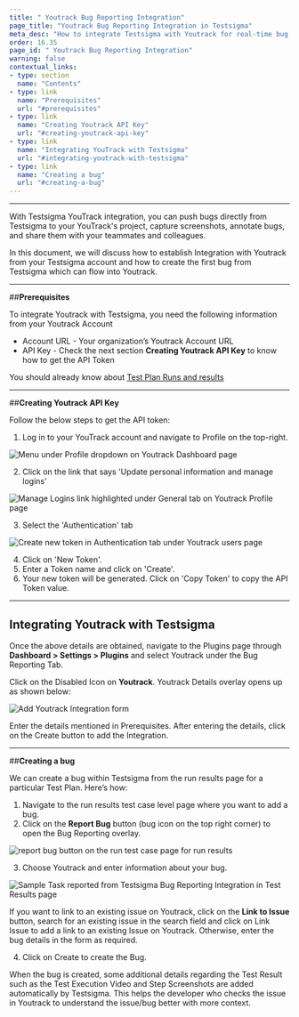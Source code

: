 ```yaml
---
title: " Youtrack Bug Reporting Integration"
page_title: "Youtrack Bug Reporting Integration in Testsigma"
meta_desc: "How to integrate Testsigma with Youtrack for real-time bug reporting during Test Runs"
order: 16.35
page_id: " Youtrack Bug Reporting Integration"
warning: false
contextual_links:
- type: section
  name: "Contents"
- type: link
  name: "Prerequisites"
  url: "#prerequisites"
- type: link
  name: "Creating Youtrack API Key"
  url: "#creating-youtrack-api-key"
- type: link
  name: "Integrating YouTrack with Testsigma"
  url: "#integrating-youtrack-with-testsigma"
- type: link
  name: "Creating a bug"
  url: "#creating-a-bug"
---
```


---

With Testsigma YouTrack integration, you can push bugs directly from Testsigma to your YouTrack's project, capture screenshots, annotate bugs, and share them with your teammates and colleagues.

In this document, we will discuss how to establish Integration with Youtrack from your Testsigma account and how to create the first bug from Testsigma which can flow into Youtrack.

---
##**Prerequisites**

To integrate Youtrack with Testsigma, you need the following information from your Youtrack Account
 * Account URL - Your organization’s Youtrack Account URL
 * API Key - Check the next section **Creating Youtrack API Key** to know how to get the API Token

You should already know about [Test Plan Runs and results](https://testsigma.com/docs/runs/test-plan-executions/)

---
##**Creating Youtrack API Key**

Follow the below steps to get the API token:

  1. Log in to your YouTrack account and navigate to Profile on the top-right.

  ![Menu under Profile dropdown on Youtrack Dashboard page](https://docs.testsigma.com/images/youtrack/youtrack-dashboard-profile-menu.png)

  2. Click on the link that says 'Update personal information and manage logins'

  ![Manage Logins link highlighted under General tab on Youtrack Profile page](https://docs.testsigma.com/images/youtrack/0.png)

  3. Select the 'Authentication' tab

  ![Create new token in Authentication tab under Youtrack users page](https://docs.testsigma.com/images/youtrack/youtrack-users-settings-authentication-create-token.png)

  4. Click on 'New Token'.
  5. Enter a Token name and click on 'Create'.
  6. Your new token will be generated. Click on 'Copy Token' to copy the API Token value.

---
## **Integrating Youtrack with Testsigma**

Once the above details are obtained, navigate to the Plugins page through **Dashboard > Settings > Plugins** and select Youtrack under the Bug Reporting Tab.

Click on the Disabled Icon on **Youtrack**. Youtrack Details overlay opens up as shown below:

![Add Youtrack Integration form](https://docs.testsigma.com/images/youtrack/plugins-add-youtrack-integration-form.png)

Enter the details mentioned in Prerequisites. After entering the details, click on the Create button to add the Integration.

---
##**Creating a bug**

We can create a bug within Testsigma from the run results page for a particular Test Plan. Here’s how:

  1. Navigate to the run results test case level page where you want to add a bug.
  2. Click on the **Report Bug** button (bug icon on the top right corner) to open the Bug  Reporting overlay.

  ![report bug button on the run test case page for run results ](https://docs.testsigma.com/images/youtrack/run-results-test-case-page-report-bug-button-youtrack.png)

  3. Choose Youtrack and enter information about your bug.

![Sample Task reported from Testsigma Bug Reporting Integration in Test Results page](https://docs.testsigma.com/images/youtrack/plugins-report-bug-create-new-youtrack-issue.png)

If you want to link to an existing issue on Youtrack, click on the **Link to Issue** button, search for an existing issue in the search field and click on Link Issue to add a link to an existing Issue on Youtrack. Otherwise, enter the bug details in the form as required.

 4. Click on Create to create the Bug.

When the bug is created, some additional details regarding the Test Result such as the Test Execution Video and Step Screenshots are added automatically by Testsigma. This helps the developer who checks the issue in Youtrack to understand the issue/bug better with more context.








